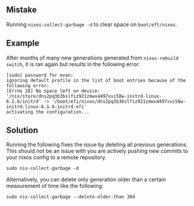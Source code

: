 ## Mistake

Running `nixos-collect-garbage -d` to clear space on `boot/eft/nixos`.

## Example

After months of many new generations generated from `nixos-rebuild switch`, it is ran again but results in the following error:
```
[sudo] password for evan:
ignoring default profile in the list of boot entries because of the following error:
[Errno 28] No space left on device: '/nix/store/dns2pq3b3bslfiz921zmwx4497xvi58w-initrd-linux-6.1.6/initrd' -> '/boot/efi/nixos/dns2pq3b3bslfiz921zmwx4497xvi58w-initrd-linux-6.1.6-initrd.efi'
activating the configuration...
```

## Solution

Running the following fixes the issue by deleting all previous generations. This should not be an issue with you are actively pushing new commits to your nixos config to a remote repository.
```
sudo nix-collect-garbage -d
```

Alternatively, you can delete only generation older than a certain measurement of time like the following:
```
sudo nix-collect-garbage --delete-older-than 30d
```

